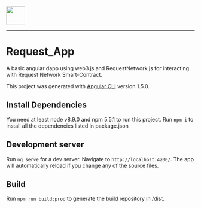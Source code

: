 <img src="https://request.network/assets/img/request-logo.png" width="50px" >

---
# Request_App

A basic angular dapp using web3.js and RequestNetwork.js for interacting with Request Network Smart-Contract.

This project was generated with [Angular CLI](https://github.com/angular/angular-cli) version 1.5.0.

## Install Dependencies

You need at least node v8.9.0 and npm 5.5.1 to run this project. Run `npm i` to install all the dependencies listed in package.json

## Development server

Run `ng serve` for a dev server. Navigate to `http://localhost:4200/`. The app will automatically reload if you change any of the source files.

## Build

Run `npm run build:prod` to generate the build repository in /dist.